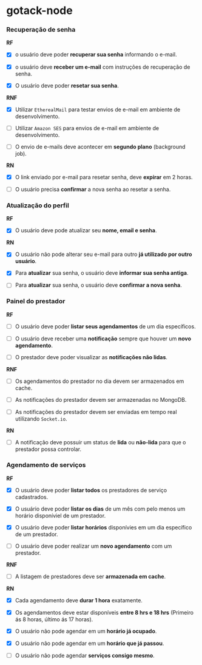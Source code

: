# gotack-node

### Recuperação de senha

**RF**

- [x] o usuário deve poder **recuperar sua senha** informando o e-mail.

- [x] o usuário deve **receber um e-mail** com instruções de recuperação de senha.

- [x] O usuário deve poder **resetar sua senha**.

**RNF**

- [x] Utilizar `EtherealMail` para testar envios de e-mail em ambiente de desenvolvimento.

- [ ] Utilizar `Amazon SES` para envios de e-mail em ambiente de desenvolvimento.

- [ ] O envio de e-mails deve acontecer em **segundo plano** (background job).

**RN**

- [x] O link enviado por e-mail para resetar senha, deve **expirar** em 2 horas.

- [ ] O usuário precisa **confirmar** a nova senha ao resetar a senha.


### Atualização do perfil

**RF**

- [x] O usuário deve pode atualizar seu **nome, email e senha**.

**RN**

- [x] O usuário não pode alterar seu e-mail para outro **já utilizado por outro usuário**.

- [x] Para **atualizar** sua senha, o usuário deve **informar sua senha antiga**.

- [ ] Para **atualizar** sua senha, o usuário deve **confirmar a nova senha**.

### Painel do prestador

**RF**

- [ ] O usuário deve poder **listar seus agendamentos** de um dia específicos.

- [ ] O usuário deve receber uma **notificação** sempre que houver um **novo agendamento**.

- [ ] O prestador deve poder visualizar as **notificações não lidas**.

**RNF**

- [ ] Os agendamentos do prestador no dia devem ser armazenados em cache.

- [ ] As notificações do prestador devem ser armazenadas no MongoDB.

- [ ] As notificações do prestador devem ser enviadas em tempo real utilizando `Socket.io`.

**RN**

- [ ] A notificação deve possuir um status de **lida** ou **não-lida** para que o prestador possa controlar.


### Agendamento de serviços

**RF**

- [x] O usuário deve poder **listar todos** os prestadores de serviço cadastrados.

- [x] O usuário deve poder **listar os dias** de um mês com pelo menos um horário disponíviel de um prestador.

- [x] O usuário deve poder **listar horários** disponívies em um dia específico de um prestador.

- [ ] O usuário deve poder realizar um **novo agendamento** com um prestador.

**RNF**

- [ ] A listagem de prestadores deve ser **armazenada em cache**.

**RN**

- [x] Cada agendamento deve **durar 1 hora** exatamente.

- [x] Os agendamentos deve estar disponíveis **entre 8 hrs e 18 hrs** (Primeiro ás 8 horas, último ás 17 horas).

- [x] O usuário não pode agendar em um **horário já ocupado**.

- [x] O usuário não pode agendar em um **horário que já passou**.

- [ ] O usuário não pode agendar **serviços consigo mesmo**.
